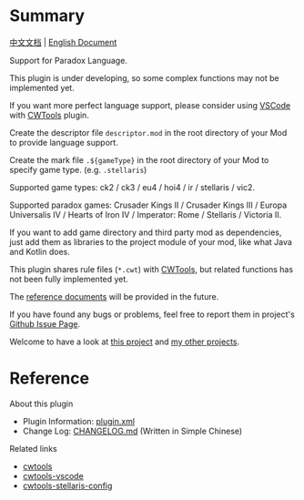 # Summary

[中文文档](README.md) | [English Document](README_en.md)

Support for Paradox Language.

This plugin is under developing, so some complex functions may not be implemented yet.

If you want more perfect language support, please consider using [VSCode](https://code.visualstudio.com) with [CWTools](https://github.com/cwtools/cwtools-vscode) plugin.

Create the descriptor file `descriptor.mod` in the root directory of your Mod to provide language support.

Create the mark file `.${gameType}` in the root directory of your Mod to specify game type. (e.g. `.stellaris`)  

Supported game types: ck2 / ck3 / eu4 / hoi4 / ir / stellaris / vic2.

Supported paradox games: Crusader Kings II / Crusader Kings III / Europa Universalis IV / Hearts of Iron IV / Imperator: Rome / Stellaris / Victoria II.

If you want to add game directory and third party mod as dependencies, just add them as libraries to the project module of your mod, like what Java and Kotlin does.

This plugin shares rule files (`*.cwt`) with [CWTools](https://github.com/cwtools/cwtools-vscode), but related functions has not been fully implemented yet.

The [reference documents](https://dragonknightofbreeze.github.io/paradox-language-support) will be provided in the future.

If you have found any bugs or problems, feel free to report them in project's [Github Issue Page](https://github.com/DragonKnightOfBreeze/Paradox-Language-Support/issues).

Welcome to have a look at [this project](https://github.com/DragonKnightOfBreeze/Paradox-Language-Support) and [my other projects](https://github.com/DragonKnightOfBreeze?tab=repositories).

# Reference

About this plugin

* Plugin Information: [plugin.xml](src/main/resources/META-INF/plugin.xml)
* Change Log: [CHANGELOG.md](CHANGELOG.md) (Written in Simple Chinese)

Related links

* [cwtools](https://github.com/cwtools/cwtools)
* [cwtools-vscode](https://github.com/cwtools/cwtools-vscode)
* [cwtools-stellaris-config](https://github.com/cwtools/cwtools-stellaris-config)

